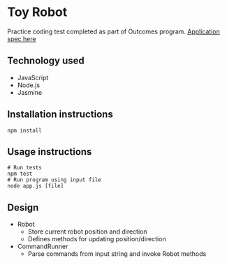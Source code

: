 # Toy Robot

Practice coding test completed as part of Outcomes program. [Application spec here](https://github.com/PakkuDon/toy-robot-js/blob/master/toy_robot.md)

## Technology used
- JavaScript
- Node.js
- Jasmine

## Installation instructions
```
npm install
```

## Usage instructions
```
# Run tests
npm test
# Run program using input file
node app.js [file]
```

## Design
- Robot
  - Store current robot position and direction
  - Defines methods for updating position/direction
- CommandRunner
  - Parse commands from input string and invoke Robot methods
